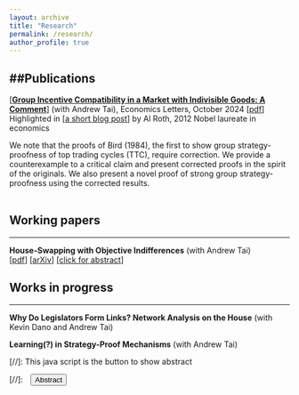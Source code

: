 ```yaml
---
layout: archive
title: "Research"
permalink: /research/
author_profile: true
---
```



##Publications
---

[[**Group Incentive Compatibility in a Market with Indivisible Goods: A Comment**](https://www.sciencedirect.com/science/article/pii/S0165176524004221)] (with Andrew Tai), Economics Letters, October 2024
[[pdf](SandholtzTai24_economicsletters.pdf)]
Highlighted in [[a short blog post](https://marketdesigner.blogspot.com/2024/09/a-40-year-old-proof-about-top-trading.html)] by Al Roth, 2012 Nobel laureate in economics

We note that the proofs of Bird (1984), the first to show group strategy-proofness of top trading cycles (TTC), require correction. We provide a counterexample to a critical claim and present corrected proofs in the spirit of the originals. We also present a novel proof of strong group strategy-proofness using the corrected results.
<br><br/></div>


## Working papers
---

**House-Swapping with Objective Indifferences** (with Andrew Tai)  
[[pdf](SandholtzTai_HouseSwapwObjIndiff.pdf)]
[[arXiv](https://arxiv.org/abs/2306.09529)]
[<a href="#/" onclick="visib('ObjInd')">click for abstract</a>]

<div id="ObjInd" style="display: none; text-align: justify; line-height: 1.2">
	We study the classic house-swapping problem of Shapley and Scarf (1974) in a setting where agents may have "objective" indifferences, i.e., indifferences that are shared by all agents. In other words, if any one agent is indifferent between two houses, then all agents are indifferent between those two houses. The most direct interpretation is the presence of multiple copies of the same object. Our setting is a special case of the house-swapping problem with general indifferences. We derive a simple, easily interpretable algorithm that produces the unique strict core allocation of the house-swapping market, if it exists. Our algorithm runs in square-polynomial time, a substantial improvement over the cubed time methods for the more general problem. 
<br><br/></div>

## Works in progress
---
**Why Do Legislators Form Links? Network Analysis on the House** (with Kevin Dano and Andrew Tai)

**Learning(?) in Strategy-Proof Mechanisms** (with Andrew Tai)



[//]: This java script is the button to show abstract
 <script>
  function visib(id) {
   var x = document.getElementById(id);
   if (x.style.display === "block") {
     x.style.display = "none";
   } else {
     x.style.display = "block";
   }
 }
 </script>

 [//]:&emsp;<button onclick="visib('polariz')" class="btn btn--inverse btn--small">Abstract</button>


